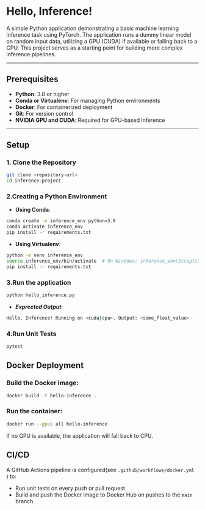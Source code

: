 # Hello, Inference!

A simple Python application demonstrating a basic machine learning inference task using PyTorch. The application runs a dummy linear model on random input data, utilizing a GPU (CUDA) if available or falling back to a CPU. This project serves as a starting point for building more complex inference pipelines.

---

## Prerequisites

- **Python**: 3.8 or higher  
- **Conda or Virtualenv**: For managing Python environments  
- **Docker**: For containerized deployment   
- **Git**: For version control  
- **NVIDIA GPU and CUDA**: Required for GPU-based inference 

---

## Setup

### 1. Clone the Repository

```bash
git clone <repository-url>
cd inference-project
```

### 2.Creating a Python Environment
- **Using Conda**:
```bash
conda create -n inference_env python=3.8
conda activate inference_env
pip install -r requirements.txt
```
- **Using Virtualenv**:
```bash
python -m venv inference_env
source inference_env/bin/activate  # On Windows: inference_env\Scripts\activate
pip install -r requirements.txt
```
### 3.Run the application
```bash
python hello_inference.py
```
- ***Exprected Output***:
```bash
Hello, Inference! Running on <cuda|cpu>. Output: <some_float_value>
```

### 4.Run Unit Tests
```bash
pytest
```

## Docker Deployment

### Build the Docker image:
```bash
docker build -t hello-inference .
```

### Run the container:
```bash
docker run --gpus all hello-inference
```
If no GPU is available, the application will fall back to CPU.

## CI/CD
A GitHub Actions pipeline is configured(see `.github/workflows/docker.yml `) to:
- Run unit tests on every push or pull request
- Build and push the Docker image to Docker Hub on pushes to the `main` branch





